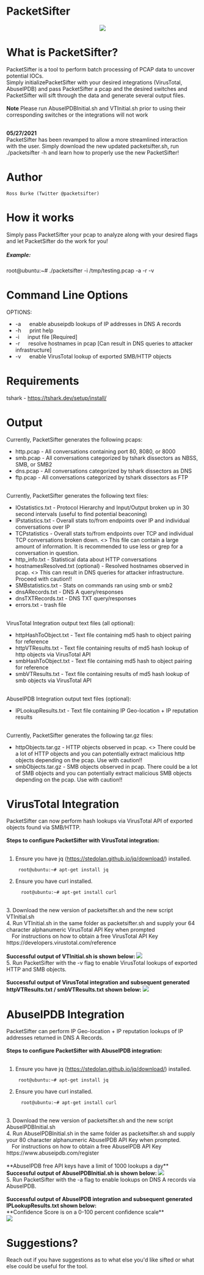 # PacketSifter
<p align="center">
<img src=https://github.com/packetsifter/packetsifterTool/blob/main/screenshots/logo-nobackground-500.png></img>
</p>

# What is PacketSifter?
PacketSifter is a tool to perform batch processing of PCAP data to uncover potential IOCs.<br>
Simply initializePacketSifter with your desired integrations (VirusTotal, AbuseIPDB) and pass PacketSifter a pcap and the desired switches and PacketSifter will sift through the data and generate several output files. <br>
<br>
**Note** Please run AbuseIPDBInitial.sh and VTInitial.sh prior to using their corresponding switches or the integrations will not work

<br><b>05/27/2021</b></br>
PacketSifter has been revamped to allow a more streamlined interaction with the user. Simply download the new updated packetsifter.sh, run ./packetsifter -h and learn how to properly use the new PacketSifter!




# Author
    Ross Burke (Twitter @packetsifter)


# How it works
Simply pass PacketSifter your pcap to analyze along with your desired flags and let PacketSifter do the work for you!

<h5>Example:</h5> 

  root@ubuntu:~# ./packetsifter -i /tmp/testing.pcap -a -r -v
  
# Command Line Options
OPTIONS:
    <ul>
    <li> -a      &emsp;  enable abuseipdb lookups of IP addresses in DNS A records </li>
    <li> -h      &emsp;  print help </li>
    <li> -i      &emsp;  input file [Required] </li>
    <li> -r      &emsp;  resolve hostnames in pcap [Can result in DNS queries to attacker infrastructure] </li>
    <li> -v      &emsp;  enable VirusTotal lookup of exported SMB/HTTP objects </li>
    </ul>

# Requirements
  tshark - https://tshark.dev/setup/install/
# Output 
Currently, PacketSifter generates the following pcaps:<br>
   <ul>
  <li>http.pcap - All conversations containing port 80, 8080, or 8000</li>
  <li>smb.pcap - All conversations categorized by tshark dissectors as NBSS, SMB, or SMB2 </li>
  <li>dns.pcap - All conversations categorized by tshark dissectors as DNS</li>
  <li>ftp.pcap - All conversations categorized by tshark dissectors as FTP</li>
</ul> 
<br>
Currently, PacketSifter generates the following text files:
   <ul>
  <li>IOstatistics.txt - Protocol Hierarchy and Input/Output broken up in 30 second intervals (useful to find potential beaconing)</li>
  <li>IPstatistics.txt - Overall stats to/from endpoints over IP and individual conversations over IP </li>
  <li>TCPstatistics - Overall stats to/from endpoints over TCP and individual TCP conversations broken down. <<Warning>> This file can contain a large amount of information. It is recommended to use less or grep for a conversation in question.</li>
  <li>http_info.txt - Statistical data about HTTP conversations</li>
  <li>hostnamesResolved.txt (optional) - Resolved hostnames observed in pcap. <<Warning>> This can result in DNS queries for attacker infrastructure. Proceed with caution!!
  <li>SMBstatistics.txt - Stats on commands ran using smb or smb2 </li>
  <li>dnsARecords.txt - DNS A query/responses </li>
  <li>dnsTXTRecords.txt - DNS TXT query/responses </li>
  <li>errors.txt - trash file </li> 
</ul>
<br>
VirusTotal Integration output text files (all optional):
    <ul>
        <li>httpHashToObject.txt - Text file containing md5 hash to object pairing for reference </li>
        <li>httpVTResults.txt - Text file containing results of md5 hash lookup of http objects via VirusTotal API </li>
        <li>smbHashToObject.txt - Text file containing md5 hash to object pairing for reference </li>
        <li>smbVTResults.txt - Text file containing results of md5 hash lookup of smb objects via VirusTotal API </li>
    </ul><br>
AbuseIPDB Integration output text files (optional):
    <ul>
        <li>IPLookupResults.txt - Text file containing IP Geo-location + IP reputation results</li>
    </ul><br>
Currently, PacketSifter generates the following tar.gz files:
<ul>
<li>httpObjects.tar.gz - HTTP objects observed in pcap. <<Warning>> There could be a lot of HTTP objects and you can potentially extract malicious http objects depending on the pcap. Use with caution!! </li>
<li>smbObjects.tar.gz - SMB objects observed in pcap. There could be a lot of SMB objects and you can potentially extract malicious SMB objects depending on the pcap. Use with caution!! </li>
</ul>

# VirusTotal Integration
PacketSifter can now perform hash lookups via VirusTotal API of exported objects found via SMB/HTTP.<br>
<br>
<b>Steps to configure PacketSifter with VirusTotal integration:</b><br>
<br>

1. Ensure you have jq (https://stedolan.github.io/jq/download/)  installed. <br>

        root@ubuntu:~# apt-get install jq
        
2. Ensure you have curl installed. <br>

         root@ubuntu:~# apt-get install curl
<br>
3. Download the new version of packetsifter.sh and the new script VTInitial.sh <br>
  4. Run VTInitial.sh in the same folder as packetsifter.sh and supply your 64 character alphanumeric VirusTotal API Key when prompted <br>
        &emsp;For instructions on how to obtain a free VirusTotal API Key https://developers.virustotal.com/reference <br>
<br>
<b> Successful output of VTInitial.sh is shown below: </b>
<img src=https://github.com/packetsifter/packetsifterTool/blob/main/screenshots/VTSuccess.png></img>
<br>
5. Run PacketSifter with the -v flag to enable VirusTotal lookups of exported HTTP and SMB objects. <br>
<br>
<b>Successful output of VirusTotal integration and subsequent generated httpVTResults.txt / smbVTResults.txt shown below: </b>
<img src=https://github.com/packetsifter/packetsifterTool/blob/main/screenshots/VTOutput.png></img>


# AbuseIPDB Integration
PacketSifter can perform IP Geo-location + IP reputation lookups of IP addresses returned in DNS A Records. <br>
<br>
<b>Steps to configure PacketSifter with AbuseIPDB integration:</b><br>
<br>

1. Ensure you have jq (https://stedolan.github.io/jq/download/)  installed. <br>

        root@ubuntu:~# apt-get install jq
        
2. Ensure you have curl installed. <br>

         root@ubuntu:~# apt-get install curl
<br>
3. Download the new version of packetsifter.sh and the new script AbuseIPDBInitial.sh <br>
  4. Run AbuseIPDBInitial.sh in the same folder as packetsifter.sh and supply your 80 character alphanumeric AbuseIPDB API Key when prompted. <br>        &emsp;For instructions on how to obtain a free AbuseIPDB API Key https://www.abuseipdb.com/register <br>
<br>
**AbuseIPDB free API keys have a limit of 1000 lookups a day** <br>
<b> Successful output of AbuseIPDBInitial.sh is shown below: </b>
<img src=https://github.com/packetsifter/packetsifterTool/blob/main/screenshots/AbuseIPDBInitialSuccess.png></img>
<br>
5. Run PacketSifter with the -a flag to enable lookups on DNS A records via AbuseIPDB. <br>
<br>
<b>Successful output of AbuseIPDB integration and subsequent generated IPLookupResults.txt shown below: </b>
<br>
**Confidence Score is on a 0-100 percent confidence scale**
<br>
<img src=https://github.com/packetsifter/packetsifterTool/blob/main/screenshots/IPLookupResults.png></img>



# Suggestions?
Reach out if you have suggestions as to what else you'd like sifted or what else could be useful for the tool.
